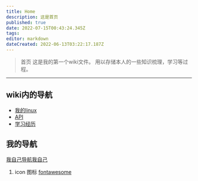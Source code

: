 ```yaml
---
title: Home
description: 这是首页
published: true
date: 2022-07-15T00:43:24.345Z
tags: 
editor: markdown
dateCreated: 2022-06-13T03:22:17.187Z
---
```


> 首页
这是我的第一个wiki文件。
用以存储本人的一些知识梳理，学习等过程。

----

## wiki内的导航

- [我的linux](/mine-linux)
- [API](/mine-api)
- [学习经历](/education)

## 我的导航
[我自己导航我自己](https://nav.xuqiudong.cn:88)
1. icon 图标 [fontawesome](https://fontawesome.com/v4/icons/)